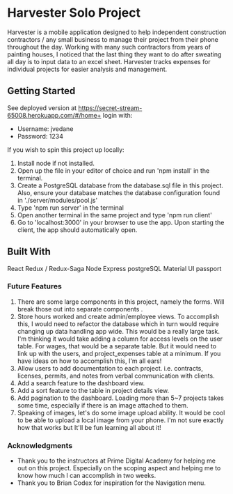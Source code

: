 

# Harvester Solo Project

Harvester is a mobile application designed to help independent construction contractors / any small business to manage their project from their phone throughout the day. Working with many such contractors from years of painting houses, I noticed that the last thing they want to do after sweating all day is to input data to an excel sheet. Harvester tracks expenses for individual projects for easier analysis and management. 


## Getting Started

See deployed version at https://secret-stream-65008.herokuapp.com/#/home+
login with:
 - Username: jvedane 
 - Password: 1234

If you wish to spin this project up locally: 
1. Install node if not installed. 
2. Open up the file in your editor of choice and run 'npm install' in the terminal. 
3. Create a PostgreSQL database from the database.sql file in this project. Also, ensure your database matches the database configuration found in './server/modules/pool.js'
4. Type 'npm run server' in the terminal
5. Open another terminal in the same project and type 'npm run client'
6. Go to 'localhost:3000' in your browser to use the app. Upon starting the client, the app should automatically open.


## Built With
React
Redux / Redux-Saga
Node
Express
postgreSQL
Material UI
passport

### Future Features
1. There are some large components in this project, namely the forms. Will break those out into separate components .
2. Store hours worked and create admin/employee views. To accomplish this, I would need to refactor the database which in turn would require changing up data handling app wide. This would be a really large task. I'm thinking it would take adding a column for access levels on the user table. For wages, that would be a separate table. But it would need to link up with the users, and project_expenses table at a minimum. If you have ideas on how to accomplish this, I'm all ears! 
3. Allow users to add documentation to each project. i.e. contracts, licenses, permits, and notes from verbal communication with clients. 
4. Add a search feature to the dashboard view.
5. Add a sort feature to the table in project details view. 
6. Add pagination to the dashboard. Loading more than 5~7 projects takes some time, especially if there is an image attached to them. 
7. Speaking of images, let's do some image upload ability. It would be cool to be able to upload a local image from your phone. I'm not sure exactly how that works but It'll be fun learning all about it!


### Acknowledgments 
* Thank you to the instructors at Prime Digital Academy for helping me out on this project. Especially on the scoping aspect and helping me to know how much I can accomplish in two weeks. 
* Thank you to Brian Codex for inspiration for the Navigation menu. 

